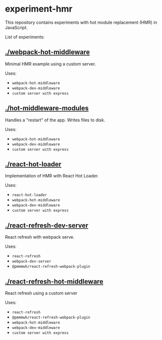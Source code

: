 # experiment-hmr

This repository contains experiments with hot module replacement (HMR) in JavaScript.

List of experiments:

## [./webpack-hot-middleware](./wepack-hot-middleware/)

Minimal HMR example using a custom server.

Uses:
- `webpack-hot-middleware`
- `webpack-dev-middleware`
- `custom server with express`

## [./hot-middleware-modules](./hot-middleware-modules/)

Handles a "restart" of the app. Writes files to disk.

Uses:
- `webpack-hot-middleware`
- `webpack-dev-middleware`
- `custom server with express`

## [./react-hot-loader](./react-hot-loader/)

Implementation of HMR with React Hot Loader.

Uses:
- `react-hot-loader`
- `webpack-hot-middleware`
- `webpack-dev-middleware`
- `custom server with express`

## [./react-refresh-dev-server](./react-refresh-dev-server/)

React refresh with webpack serve.

Uses:
- `react-refresh`
- `webpack-dev-server`
- `@pmmmwh/react-refresh-webpack-plugin`

## [./react-refresh-hot-middleware](./react-refresh-hot-middleware/)

React refresh using a custom server

Uses:
- `react-refresh`
- `@pmmmwh/react-refresh-webpack-plugin`
- `webpack-hot-middleware`
- `webpack-dev-middleware`
- `custom server with express`
